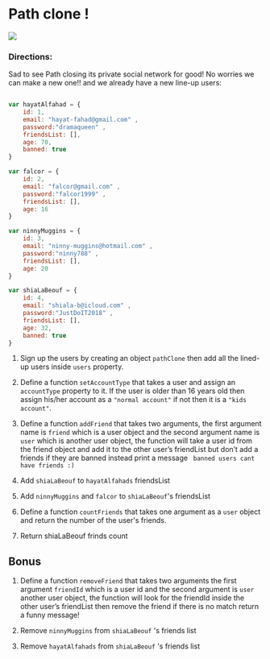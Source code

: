 #  Path clone !

![](https://media1.tenor.com/images/0a49fe26ff3d58ad98782b8df9378586/tenor.gif?itemid=7198602)


### Directions:
Sad to see Path closing its private social network for good! No worries we can make a new one!! and we already have a new line-up users:

```javascript

var hayatAlfahad = {
    id: 1,
    email: "hayat-fahad@gmail.com" , 
    password:"dramaqueen" , 
    friendsList: [], 
    age: 70,
    banned: true
}

var falcor = {
    id: 2,
    email: "falcor@gmail.com" , 
    password:"falcor1999" , 
    friendsList: [], 
    age: 16
}

var ninnyMuggins = {
    id: 3,
    email: "ninny-muggins@hotmail.com" , 
    password:"ninny788" , 
    friendsList: [], 
    age: 20
}

var shiaLaBeouf = {
    id: 4,
    email: "shiala-b@icloud.com" , 
    password:"JustDoIT2018" , 
    friendsList: [], 
    age: 32,
    banned: true
}

```

1. Sign up the users by creating an object `pathClone` then add all the lined-up users inside `users` property.

2. Define a function `setAccountType` that takes a user and assign an `accountType` property to it. If the user is older than 16 years old then assign his/her account as a `"normal account"` if not then it is a `"kids account"`.

3. Define a function `addFriend` that takes two arguments, the first argument name is `friend` which is a user object and the second argument name is `user` which is another user object, the function will take a user id from the friend object and add it to the other user’s friendList but don’t add a friends if they are banned instead print a message ` banned users cant have friends :)`

4. Add `shiaLaBeouf` to `hayatAlfahads` friendsList
5. Add `ninnyMuggins` and `falcor` to `shiaLaBeouf`'s friendsList  

6. Define a function `countFriends` that takes one argument as a `user` object and return the number of the user's friends.

7. Return shiaLaBeouf frinds count 

## Bonus 

1. Define a function `removeFriend` that takes two arguments the first argument `friendId` which is a user id and the second argument is `user` another user object, the function will look for the friendId inside the other user’s friendList then remove the friend if there is no match return a funny message!

2. Remove `ninnyMuggins` from `shiaLaBeouf` 's friends list

3. Remove `hayatAlfahads` from `shiaLaBeouf` 's friends list